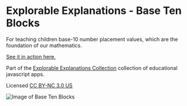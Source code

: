 # Explorable Explanations - Base Ten Blocks

For teaching children base-10 number placement values, which are the foundation of our mathematics.

[See it in action here.](http://ideonexus.github.io/Explorable-Explanations/math/basetenblocks/)

Part of the [Explorable Explanations Collection](http://ideonexus.github.io/Explorable-Explanations/) collection of educational javascript apps.

Licensed [CC BY-NC 3.0 US](https://creativecommons.org/licenses/by-nc/3.0/us/)

![Image of Base Ten Blocks](http://ideonexus.github.io/Explorable-Explanations/images/basetenblocks.png)
